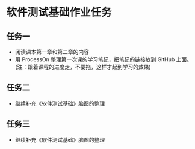 # 软件测试基础作业任务

## 任务一

- 阅读课本第一章和第二章的内容
- 用 ProcessOn 整理第一次课的学习笔记，把笔记的链接放到 GitHub 上面。(注：跟着课程的进度走，不要拖，这样才起到学习的效果)

## 任务二

- 继续补充《软件测试基础》脑图的整理

## 任务三

- 继续补充《软件测试基础》脑图的整理